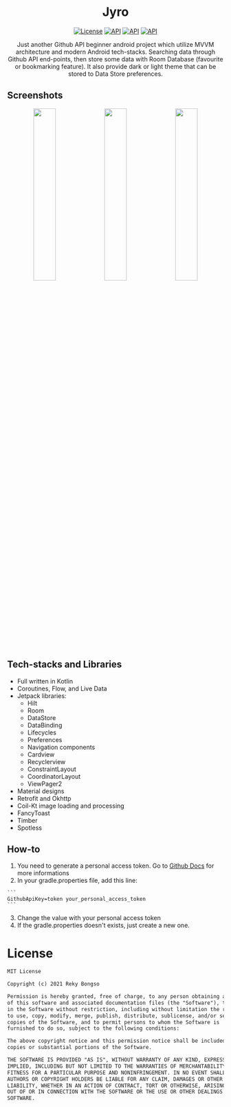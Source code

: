 <h1 align="center">Jyro</h1>
<p align="center">
  <a href="https://opensource.org/licenses/MIT"><img alt="License" src="https://img.shields.io/github/license/rekybongso/jyro"/></a>
  <a href="https://android-arsenal.com/api?level=21"><img alt="API" src="https://img.shields.io/badge/API-21%2B-brightgreen.svg?style=flat"/></a>
  <a href="https://github.com/rekybongso/jyro/stargazers/"><img alt="API" src="https://img.shields.io/github/stars/rekybongso/jyro"/></a>
  <a href="https://github.com/rekybongso/jyro/releases/tag/1.0.0"><img alt="API" src="https://img.shields.io/github/release-date/rekybongso/jyro"/></a>
</p>
<p align="center">
Just another Github API beginner android project which utilize MVVM architecture and modern Android tech-stacks.
Searching data through Github API end-points, then store some data with Room Database (favourite or bookmarking feature).
It also provide dark or light theme that can be stored to Data Store preferences.
</p>

## Screenshots
<p align="center">
<img src="https://raw.githubusercontent.com/rekybongso/jyro/main/screenshots/20211105_125701.jpg" width="32%"/>
<img src="https://raw.githubusercontent.com/rekybongso/jyro/main/screenshots/20211105_123304.jpg" width="32%"/>
<img src="https://raw.githubusercontent.com/rekybongso/jyro/main/screenshots/20211105_123312.jpg" width="32%"/>
</p>

## Tech-stacks and Libraries
- Full written in Kotlin
- Coroutines, Flow, and Live Data
- Jetpack libraries:
  - Hilt
  - Room
  - DataStore
  - DataBinding
  - Lifecycles
  - Preferences
  - Navigation components
  - Cardview
  - Recyclerview
  - ConstraintLayout
  - CoordinatorLayout
  - ViewPager2
- Material designs
- Retrofit and Okhttp
- Coil-Kt image loading and processing
- FancyToast
- Timber
- Spotless

## How-to
1. You need to generate a personal access token. Go to [Github Docs](https://docs.github.com/en/authentication/keeping-your-account-and-data-secure/creating-a-personal-access-token) for more informations
2. In your gradle.properties file, add this line: 
```` 
```
GithubApiKey=token your_personal_access_token
```
```` 
3. Change the value with your personal access token
4. If the gradle.properties doesn't exists, just create a new one.

# License
```xml
MIT License

Copyright (c) 2021 Reky Bongso

Permission is hereby granted, free of charge, to any person obtaining a copy
of this software and associated documentation files (the "Software"), to deal
in the Software without restriction, including without limitation the rights
to use, copy, modify, merge, publish, distribute, sublicense, and/or sell
copies of the Software, and to permit persons to whom the Software is
furnished to do so, subject to the following conditions:

The above copyright notice and this permission notice shall be included in all
copies or substantial portions of the Software.

THE SOFTWARE IS PROVIDED "AS IS", WITHOUT WARRANTY OF ANY KIND, EXPRESS OR
IMPLIED, INCLUDING BUT NOT LIMITED TO THE WARRANTIES OF MERCHANTABILITY,
FITNESS FOR A PARTICULAR PURPOSE AND NONINFRINGEMENT. IN NO EVENT SHALL THE
AUTHORS OR COPYRIGHT HOLDERS BE LIABLE FOR ANY CLAIM, DAMAGES OR OTHER
LIABILITY, WHETHER IN AN ACTION OF CONTRACT, TORT OR OTHERWISE, ARISING FROM,
OUT OF OR IN CONNECTION WITH THE SOFTWARE OR THE USE OR OTHER DEALINGS IN THE
SOFTWARE.
```
